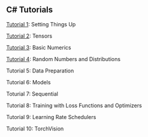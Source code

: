 ## C# Tutorials



[Tutorial 1](tutorial1.md): Setting Things Up

[Tutorial 2](tutorial2.md): Tensors

[Tutorial 3](tutorial3.md): Basic Numerics

[Tutorial 4](tutorial4.md): Random Numbers and Distributions

Tutorial 5: Data Preparation

Tutorial 6: Models

Toturial 7: Sequential

Tutorial 8: Training with Loss Functions and Optimizers

Tutorial 9: Learning Rate Schedulers

Tutorial 10: TorchVision
